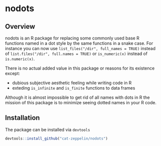 # nodots

## Overview

nodots is an R package for replacing some commonly used base R functions named in a dot style by the same functions in a snake case.
For instance you can now use `list_files("/dir", full_names = TRUE)` instead of `list.files("/dir", full.names = TRUE)` or `is_numeric(x)` instead of `is.numeric(x)`.

There is no actual added value in this package or reasons for its existence except:

- dubious subjective aesthetic feeling while writing code in R
- exteding `is_infinite` and `is_finite` functions to data frames

Although it is almost impossible to get rid of all names with dots in R the mission of this package is to minimize seeing dotted names in your R code.

## Installation

The package can be installed via `devtools`

``` r
devtools::install_github("cat-zeppelin/nodots")
```
